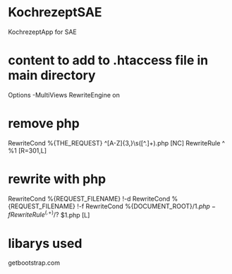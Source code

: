 # KochrezeptSAE
KochrezeptApp for SAE

<h1>content to add to .htaccess file in main directory</h1>

Options -MultiViews
RewriteEngine on

# remove php
RewriteCond %{THE_REQUEST} ^[A-Z]{3,}\s([^.]+)\.php [NC]
RewriteRule ^ %1 [R=301,L]

# rewrite with php
RewriteCond %{REQUEST_FILENAME} !-d
RewriteCond %{REQUEST_FILENAME} !-f
RewriteCond %{DOCUMENT_ROOT}/$1.php -f
RewriteRule ^(.+)/?$ $1.php [L]

<h1>libarys used</h1>
getbootstrap.com

